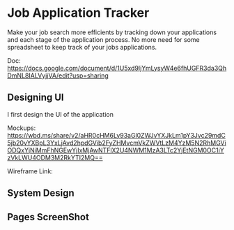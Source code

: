 # Job Application Tracker

Make your job search more efficients by tracking down your applications and each stage of the application process. No more need for some spreadsheet to keep track of your jobs applications.

Doc: https://docs.google.com/document/d/1U5xd9IjYmLysyW4e6fhUGFR3da3QhDmNL8IALVyjjVA/edit?usp=sharing

## Designing UI

I first design the UI of the application

Mockups: https://wbd.ms/share/v2/aHR0cHM6Ly93aGl0ZWJvYXJkLm1pY3Jvc29mdC5jb20vYXBpL3YxLjAvd2hpdGVib2FyZHMvcmVkZWVtLzM4YzM5N2RhMGViODQxYjNiMmFhNGEwYjIxMjAwNTFlX2U4NWM1MzA3LTc2YjEtNGM0OC1iYzVkLWU4ODM3M2RkYTI2MQ==

Wireframe Link:

## System Design

## Pages ScreenShot
